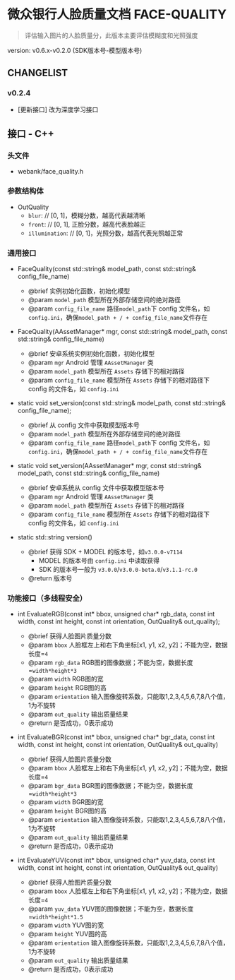 # 微众银行人脸质量文档 FACE-QUALITY

> 评估输入图片的人脸质量分，此版本主要评估模糊度和光照强度

version: v0.6.x-v0.2.0 (SDK版本号-模型版本号)

## CHANGELIST

### v0.2.4

- [更新接口] 改为深度学习接口

## 接口 - C++

### 头文件

- webank/face_quality.h

### 参数结构体

- OutQuality
    - `blur`:  // [0, 1]，模糊分数，越高代表越清晰
    - `front`:  // [0, 1], 正脸分数，越高代表脸越正
    - `illumination`: // [0, 1]，光照分数，越高代表光照越正常


### 通用接口
- FaceQuality(const std::string& model_path, const std::string& config_file_name)
    - @brief 实例初始化函数，初始化模型
    - @param `model_path` 模型所在外部存储空间的绝对路径
    - @param `config_file_name` 路径`model_path`下 config 文件名，如 `config.ini`，确保`model_path + / + config_file_name`文件存在

- FaceQuality(AAssetManager* mgr, const std::string& model_path, const std::string& config_file_name)
    - @brief 安卓系统实例初始化函数，初始化模型
    - @param `mgr` Android 管理 `AAssetManager` 类
    - @param `model_path` 模型所在 `Assets` 存储下的相对路径
    - @param `config_file_name` 模型所在 `Assets` 存储下的相对路径下 config 的文件名，如 `config.ini`

- static void set_version(const std::string& model_path, const std::string& config_file_name);
    - @brief 从 config 文件中获取模型版本号
    - @param `model_path` 模型所在外部存储空间的绝对路径
    - @param `config_file_name` 路径`model_path`下 config 文件名，如 `config.ini`，确保`model_path + / + config_file_name`文件存在

- static void set_version(AAssetManager* mgr, const std::string& model_path, const std::string& config_file_name)
    - @brief 安卓系统从 config 文件中获取模型版本号
    - @param `mgr` Android 管理 `AAssetManager` 类
    - @param `model_path` 模型所在 `Assets` 存储下的相对路径
    - @param `config_file_name` 模型所在 `Assets` 存储下的相对路径下 config 的文件名，如 `config.ini`

- static std::string version()
    - @brief 获得 SDK + MODEL 的版本号，如`v3.0.0-v7114`
        - MODEL 的版本号由 `config.ini` 中读取获得
        - SDK 的版本号一般为 `v3.0.0`/`v3.0.0-beta.0`/`v3.1.1-rc.0`
    - @return 版本号

### 功能接口（**多线程安全**）

- int EvaluateRGB(const int* bbox, unsigned char* rgb_data, const int width, const int height, const int orientation, OutQuality& out_quality);
    - @brief 获得人脸图片质量分数
    - @param `bbox` 人脸框左上和右下角坐标[x1, y1, x2, y2]；不能为空，数据长度=`4`
    - @param `rgb_data` RGB图的图像数据；不能为空，数据长度=`width*height*3`
    - @param `width` RGB图的宽
    - @param `height` RGB图的高
    - @param `orientation` 输入图像旋转系数，只能取1,2,3,4,5,6,7,8八个值，1为不旋转
    - @param `out_quality` 输出质量结果
    - @return 是否成功，0表示成功

- int EvaluateBGR(const int* bbox, unsigned char* bgr_data, const int width, const int height, const int orientation, OutQuality& out_quality)
    - @brief 获得人脸图片质量分数
    - @param `bbox` 人脸框左上和右下角坐标[x1, y1, x2, y2]；不能为空，数据长度=`4`
    - @param `bgr_data` BGR图的图像数据；不能为空，数据长度=`width*height*3`
    - @param `width` BGR图的宽
    - @param `height` BGR图的高
    - @param `orientation` 输入图像旋转系数，只能取1,2,3,4,5,6,7,8八个值，1为不旋转
    - @param `out_quality` 输出质量结果
    - @return 是否成功，0表示成功

- int EvaluateYUV(const int* bbox, unsigned char* yuv_data, const int width, const int height, const int orientation, OutQuality& out_quality)
    - @brief 获得人脸图片质量分数
    - @param `bbox` 人脸框左上和右下角坐标[x1, y1, x2, y2]；不能为空，数据长度=`4`
    - @param `yuv_data` YUV图的图像数据；不能为空，数据长度=`width*height*1.5`
    - @param `width` YUV图的宽
    - @param `height` YUV图的高
    - @param `orientation` 输入图像旋转系数，只能取1,2,3,4,5,6,7,8八个值，1为不旋转
    - @param `out_quality` 输出质量结果
    - @return 是否成功，0表示成功